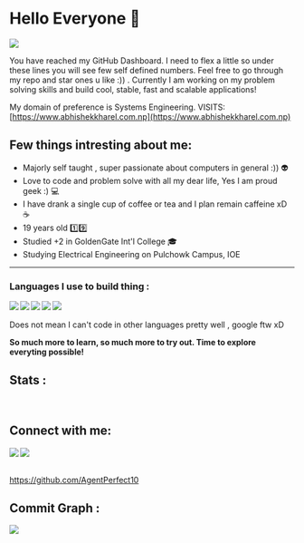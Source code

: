 <h1> Hello Everyone 👋 </h1>

![](https://komarev.com/ghpvc/?username=agntperfect)

You have reached my GitHub Dashboard. I need to flex a little so under these lines you will see few self defined numbers.
Feel free to go through my repo and star ones u like :)) . Currently I am working on my problem solving skills and build cool, stable, fast and scalable applications!

My domain of preference is Systems Engineering.
VISITS: [https://www.abhishekkharel.com.np](https://www.abhishekkharel.com.np)
 
 <h2>Few things intresting about me:</h2>
 
 - Majorly self taught , super passionate about computers in general :)) :alien:
 - Love to code and problem solve with all my dear life, Yes I am proud geek :) :computer:
 - I have drank a single cup of coffee or tea and I plan remain caffeine xD :coffee:
 - 19 years old 1️⃣9️⃣
 - Studied +2 in GoldenGate Int'l College 🎓
 - Studying Electrical Engineering on Pulchowk Campus, IOE
<hr>

<h3> Languages I use to build thing : </h3>

<img align='left' src="https://img.icons8.com/officel/48/000000/php-logo"/>
<img align='left' src="https://img.icons8.com/color/48/000000/python.png"/>
<img align="left" src="https://img.icons8.com/color/48/000000/c-programming.png"/>
<img align="left" src="https://img.icons8.com/color/48/000000/c-sharp-logo.png"/>
<img src="https://img.icons8.com/color/48/000000/javascript--v1.png"/>
<br><br>
Does not mean I can't code in other languages pretty well , google ftw xD<br>

<b>So much more to learn, so much more to try out. Time to explore everyting possible!</b>

## Stats :

<img alt="" src="https://github-profile-summary-cards.vercel.app/api/cards/profile-details?username=agntperfect&theme=github_dark" />

<img alt="" align="left" src="http://github-profile-summary-cards.vercel.app/api/cards/repos-per-language?username=agntperfect&theme=github_dark" />

<img alt="" align="left" src="http://github-profile-summary-cards.vercel.app/api/cards/most-commit-language?username=agntperfect&theme=github_dark" />

<img alt="" align="left" src="http://github-profile-summary-cards.vercel.app/api/cards/stats?username=agntperfect&theme=github_dark" />

<img alt="" src="http://github-profile-summary-cards.vercel.app/api/cards/productive-time?username=agntperfect&theme=github_dark&utcOffset=8" />

<h2> Connect with me: </h2>

[<img align="left" src="https://img.icons8.com/fluent/48/000000/instagram-new.png"/>][instagram]
[<img align="left" src="https://img.icons8.com/fluent/48/000000/gmail.png"/>][email]

[linkedin]: https://www.linkedin.com/in/abhishekkharel/
[instagram]: https://www.instagram.com/agntperfect
[email]: mailto:contact@abhishekkharel.com.np
<br> <br>

https://github.com/AgentPerfect10


<h2> Commit Graph : </h2>
<img align="left" src="https://activity-graph.herokuapp.com/graph?username=agntperfect&theme=github"/>
<!--**agntperfect/agntperfect** is a ✨ _special_ ✨ repository because its `README.md` (this file) appears on your GitHub profile.-->
